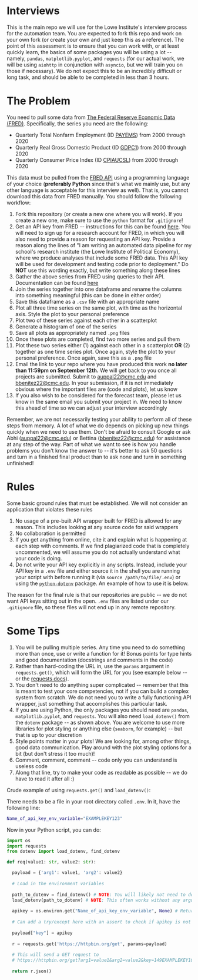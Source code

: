 # Interviews
This is the main repo we will use for the Lowe Institute's interview process for the automation team. You are expected to fork this repo and work on your own fork (or create your own and just keep this as a reference). The point of this assessment is to ensure that you can work with, or at least quickly learn, the basics of some packages you will be using a lot -- namely, `pandas`, `matplotlib.pyplot`, and `requests` (for our actual work, we will be using `aiohttp` in conjunction with `asyncio`, but we will train you on those if necessary). We do not expect this to be an incredibly difficult or long task, and should be able to be completed in less than 3 hours.

# The Problem

You need to pull some data from [The Federal Reserve Economic Data (FRED)](https://fred.stlouisfed.org/). Specifically, the series you need are the following:

- Quarterly Total Nonfarm Employment (ID [PAYEMS](https://fred.stlouisfed.org/series/PAYEMS#0)) from 2000 through 2020
- Quarterly Real Gross Domestic Product (ID [GDPC1](https://fred.stlouisfed.org/series/GDPC1)) from 2000 through 2020
- Quarterly Consumer Price Index (ID [CPIAUCSL](https://fred.stlouisfed.org/series/CPIAUCSL#0)) from 2000 through 2020

This data must be pulled from the [FRED API](https://fred.stlouisfed.org/docs/api/fred/series_observations.html) using a programming language of your choice (**preferably Python** since that's what we mainly use, but any other language is acceptable for this interview as well). That is, you cannot download this data from FRED manually. You should follow the following workflow:

1. Fork this repository (or create a new one where you will work). If you create a new one, make sure to use the `python` format for `.gitignore`!
2. Get an API key from FRED -- instructions for this can be found [here](https://fred.stlouisfed.org/docs/api/api_key.html). You will need to sign up for a research account for FRED, in which you will also need to provide a reason for requesting an API key. Provide a reason along the lines of "I am writing an automated data pipeline for my school's research institute (the Lowe Institute of Political Economy), where we produce analyses that include some FRED data. This API key will be used for development and testing code prior to deployment." Do **NOT** use this wording exactly, but write something along these lines
3. Gather the above series from FRED using queries to their API. Documentation can be found [here](https://fred.stlouisfed.org/docs/api/fred/series_observations.html)
4. Join the series together into one dataframe and rename the columns into something meaningful (this can be done in either order)
5. Save this dataframe as a `.csv` file with an appropriate name
6. Plot all three time series on the same plot, with time as the horizontal axis. Style the plot to your personal preference
7. Plot two of these series against each other in a scatterplot
8. Generate a histogram of one of the series
9. Save all plots as appropriately named `.png` files
10. Once these plots are completed, find two more series and pull them 
11. Plot these two series either (1) against each other in a scatterplot **OR** (2) together as one time series plot. Once again, style the plot to your personal preference. Once again, save this as a `.png` file
12. Email the link to your repo where you have produced this work **no later than 11:59pm on September 12th.** We will get back to you once all projects are submitted. Submit to auppal22@cmc.edu and bbenitez22@cmc.edu. In your submission, if it is not immediately obvious where the important files are (code and plots), let us know
13. If you also wish to be considered for the forecast team, please let us know in the same email you submit your project in. We need to know this ahead of time so we can adjust your interview accordingly

Remember, we are not necessarily testing your ability to perform all of these steps from memory. A lot of what we do depends on picking up new things quickly when we need to use them. Don't be afraid to consult Google or ask Abhi (auppal22@cmc.edu) or Bettina (bbenitez22@cmc.edu) for assistance at any step of the way. Part of what we want to see is how you handle problems you don't know the answer to -- it's better to ask 50 questions and turn in a finished final product than to ask none and turn in something unfinished!

# Rules

Some basic ground rules that must be established. We will not consider an application that violates these rules

1. No usage of a pre-built API wrapper built for FRED is allowed for any reason. This includes looking at any source code for said wrappers
2. No collaboration is permitted
3. If you get anything from online, cite it and explain what is happening at each step with comments. If we find plagiarized code that is completely uncommented, we will assume you do not actually understand what your code is doing.
4. Do not write your API key explicitly in any scripts. Instead, include your API key in a `.env` file and either source it in the shell you are running your script with before running it (via `source /path/to/file/.env`) or using the [`python-dotenv`](https://pypi.org/project/python-dotenv/) package. An example of how to use it is below.

The reason for the final rule is that our repositories are public -- we do not want API keys sitting out in the open. `.env` files are listed under our `.gitignore` file, so these files will not end up in any remote repository.

# Some Tips

1. You will be pulling multiple series. Any time you need to do something more than once, use or write a function for it! Bonus points for type hints and good documentation (docstrings and comments in the code)
2. Rather than hard-coding the URL in, use the `params` argument in `requests.get()`, which will form the URL for you (see example below -- or the [requests docs](https://docs.python-requests.org/en/master/user/quickstart/)).
3. You don't need to do anything super complicated -- remember that this is meant to test your core competencies, not if you can build a complex system from scratch. We do not need you to write a fully functioning API wrapper, just something that accomplishes this particular task.
4. If you are using Python, the only packages you should need are `pandas`, `matplotlib.pyplot`, and `requests`. You will also need `load_dotenv()` from the `dotenv` package -- as shown above. You are welcome to use more libraries for plot styling or anything else (`seaborn`, for example) -- but that is up to your discretion
5. Style points matter in your plots! We are looking for, among other things, good data communication. Play around with the plot styling options for a bit (but don't stress it too much)!
6. Comment, comment, comment -- code only you can understand is useless code
7. Along that line, try to make your code as readable as possible -- we do have to read it after all :)

Crude example of using `requests.get()` and `load_dotenv()`:

There needs to be a file in your root directory called `.env`. In it, have the following line:

```bash
Name_of_api_key_env_variable="EXAMPLEKEY123"
```

Now in your Python script, you can do:

```python
import os
import requests
from dotenv import load_dotenv, find_dotenv

def req(value1: str, value2: str):

  payload = {'arg1': value1, 'arg2': value2}
  
  # Load in the environment variables
  
  path_to_dotenv = find_dotenv() # NOTE: You will likely not need to do this
  load_dotenv(path_to_dotenv) # NOTE: This often works without any arguments -- try that first
  
  apikey = os.environ.get("Name_of_api_key_env_variable", None) # Returns None if there is no variable with that name
  
  # Can add a try/except here with an assert to check if apikey is not None
  
  payload["key"] = apikey
  
  r = requests.get('https://httpbin.org/get', params=payload)
  
  # This will send a GET request to
  # https://httpbin.org/get?arg1=value1&arg2=value2&key=149EXAMPLEKEY1023
  
  return r.json()
```
